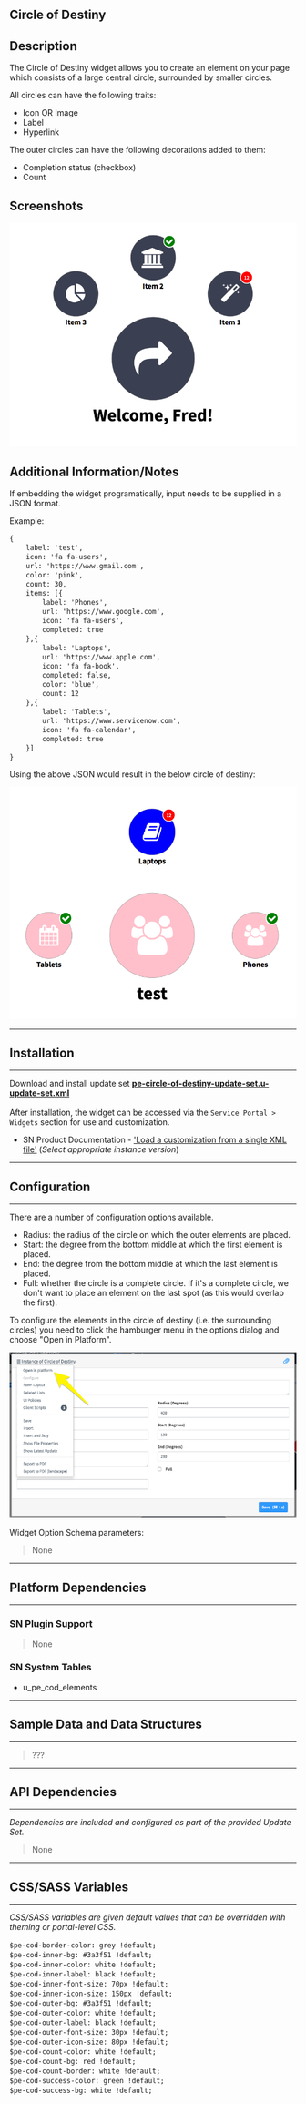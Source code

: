 ## Circle of Destiny

## Description

The Circle of Destiny widget allows you to create an element on your page which consists of a large central circle, surrounded by smaller circles.

All circles can have the following traits:

- Icon OR Image
- Label
- Hyperlink

The outer circles can have the following decorations added to them:

- Completion status (checkbox)
- Count


## Screenshots
![Circle of Destiny Widget](../images/pe-circle-of-destiny.png "Circle of Destiny Widget")

## Additional Information/Notes 

If embedding the widget programatically, input needs to be supplied in a JSON format.<br/>

Example:
```
{	
	label: 'test',
	icon: 'fa fa-users',
	url: 'https://www.gmail.com',
	color: 'pink',
	count: 30,
	items: [{
		label: 'Phones',
		url: 'https://www.google.com',
		icon: 'fa fa-users',
		completed: true
	},{
		label: 'Laptops',
		url: 'https://www.apple.com',
		icon: 'fa fa-book',
		completed: false,
		color: 'blue',
		count: 12
	},{
		label: 'Tablets',
		url: 'https://www.servicenow.com',
		icon: 'fa fa-calendar',
		completed: true
	}]
}
```
Using the above JSON would result in the below circle of destiny:

![Circle of Destiny Widget](../images/pe-circle-of-destiny-3.png "Circle of Destiny Widget")

---
## Installation
---

Download and install update set **[pe-circle-of-destiny-update-set.u-update-set.xml](pe-circle-of-destiny-update-set.u-update-set.xml)** <br/><br/>
After installation, the widget can be accessed via the `Service Portal > Widgets` section for use and customization.<br/>
* SN Product Documentation - ['Load a customization from a single XML file'](https://docs.servicenow.com/search?q=Load+a+customization+from+a+single+XML+file)   (<i>Select appropriate instance version</i>)

---
## Configuration
---
There are a number of configuration options available.

- Radius: the radius of the circle on which the outer elements are placed.
- Start: the degree from the bottom middle at which the first element is placed.
- End: the degree from the bottom middle at which the last element is placed.
- Full: whether the circle is a complete circle. If it's a complete circle, we don't want to place an element on the last spot (as this would overlap the first).

To configure the elements in the circle of destiny (i.e. the surrounding circles) you need to click the hamburger menu in the options dialog and choose "Open in Platform".

![Circle of Destiny Widget](../images/pe-circle-of-destiny-2.png "Circle of Destiny Widget")

Widget Option Schema parameters:
> None
---
## Platform Dependencies
---
### SN Plugin Support
> None
### SN System Tables
* u_pe_cod_elements

---
## Sample Data and Data Structures
---
> ???
---
## API Dependencies
---
<i>Dependencies are included and configured as part of the provided Update Set.</i>

> None
---
## CSS/SASS Variables
---
_CSS/SASS variables are given default values that can be overridden with theming or portal-level CSS._

`$pe-cod-border-color: grey !default;`<br/>
`$pe-cod-inner-bg: #3a3f51 !default;`<br/>
`$pe-cod-inner-color: white !default;`<br/>
`$pe-cod-inner-label: black !default;`<br/>
`$pe-cod-inner-font-size: 70px !default;`<br/>
`$pe-cod-inner-icon-size: 150px !default;`<br/>
`$pe-cod-outer-bg: #3a3f51 !default;`<br/>
`$pe-cod-outer-color: white !default;`<br/>
`$pe-cod-outer-label: black !default;`<br/>
`$pe-cod-outer-font-size: 30px !default;`<br/>
`$pe-cod-outer-icon-size: 80px !default;`<br/>
`$pe-cod-count-color: white !default;`<br/>
`$pe-cod-count-bg: red !default;`<br/>
`$pe-cod-count-border: white !default;`<br/>
`$pe-cod-success-color: green !default;`<br/>
`$pe-cod-success-bg: white !default;`<br/>